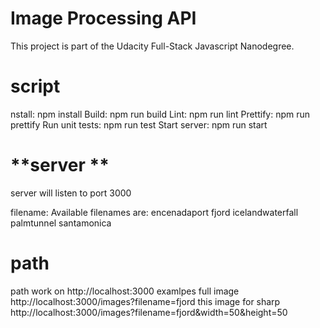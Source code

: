 # **Image Processing API**

This project is part of the Udacity Full-Stack Javascript Nanodegree.

# script

nstall: npm install
Build: npm run build
Lint: npm run lint
Prettify: npm run prettify
Run unit tests: npm run test
Start server: npm run start

# **server **

server will listen to port 3000

filename: Available filenames are:
encenadaport
fjord
icelandwaterfall
palmtunnel
santamonica

# path

path work on
http://localhost:3000
examlpes
full image
http://localhost:3000/images?filename=fjord
this image for sharp
http://localhost:3000/images?filename=fjord&width=50&height=50
